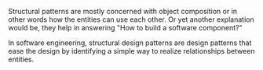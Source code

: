 Structural patterns are mostly concerned with object composition or in other words how the entities can use each other. Or yet another explanation would be, they help in answering "How to build a software component?"

In software engineering, structural design patterns are design patterns that ease the design by identifying a simple way to realize relationships between entities.